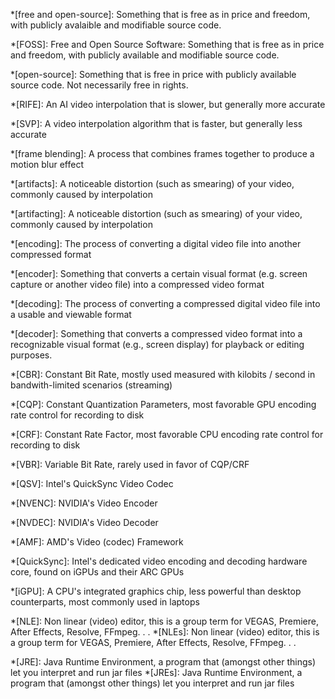 *[free and open-source]: Something that is free as in price and freedom, with publicly avalaible and modifiable source code.

*[FOSS]: Free and Open Source Software: Something that is free as in price and freedom, with publicly available and modifiable source code.

*[open-source]: Something that is free in price with publicly available source code. Not necessarily free in rights.

*[RIFE]: An AI video interpolation that is slower, but generally more accurate

*[SVP]: A video interpolation algorithm that is faster, but generally less accurate

*[frame blending]: A process that combines frames together to produce a motion blur effect

*[artifacts]: A noticeable distortion (such as smearing) of your video, commonly caused by interpolation

*[artifacting]: A noticeable distortion (such as smearing) of your video, commonly caused by interpolation

*[encoding]: The process of converting a digital video file into another compressed format

*[encoder]: Something that converts a certain visual format (e.g. screen capture or another video file) into a compressed video format

*[decoding]: The process of converting a compressed digital video file into a usable and viewable format

*[decoder]: Something that converts a compressed video format into a recognizable visual format (e.g., screen display) for playback or editing purposes.

*[CBR]: Constant Bit Rate, mostly used measured with kilobits / second in bandwith-limited scenarios (streaming) 

*[CQP]: Constant Quantization Parameters, most favorable GPU encoding rate control for recording to disk

*[CRF]: Constant Rate Factor, most favorable CPU encoding rate control for recording to disk

*[VBR]: Variable Bit Rate, rarely used in favor of CQP/CRF

*[QSV]: Intel's QuickSync Video Codec

*[NVENC]: NVIDIA's Video Encoder

*[NVDEC]: NVIDIA's Video Decoder

*[AMF]: AMD's Video (codec) Framework

*[QuickSync]: Intel's dedicated video encoding and decoding hardware core, found on iGPUs and their ARC GPUs

*[iGPU]: A CPU's integrated graphics chip, less powerful than desktop counterparts, most commonly used in laptops

*[NLE]: Non linear (video) editor, this is a group term for VEGAS, Premiere, After Effects, Resolve, FFmpeg. . .
*[NLEs]: Non linear (video) editor, this is a group term for VEGAS, Premiere, After Effects, Resolve, FFmpeg. . .

*[JRE]:  Java Runtime Environment, a program that (amongst other things) let you interpret and run jar files
*[JREs]: Java Runtime Environment, a program that (amongst other things) let you interpret and run jar files